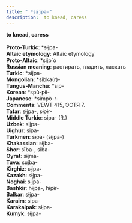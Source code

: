 ```yaml
---
title: " *sɨjpa-"
description:  to knead, caress
---
```

<p data-pagefind-weight="0.5">
<strong> to knead, caress</strong><br><br>
<strong>Proto-Turkic</strong>:  *sɨjpa-<br>
<strong>Altaic etymology</strong>:  Altaic etymology<br>
<strong> Proto-Altaic</strong>:  *sìjp`ó<br>
<strong>Russian meaning</strong>:  растирать, гладить, ласкать<br>
<strong>Turkic</strong>:  *sɨjpa-<br>
<strong>Mongolian</strong>:  *sibka(r)-<br>
<strong>Tungus-Manchu</strong>:  *sip-<br>
<strong>Korean</strong>:  *spù-pɨ́i-<br>
<strong>Japanese</strong>:  *sìmpò-r-<br>
<strong>Comments</strong>:  VEWT 415, ЭСТЯ 7.<br>
<strong>Tatar</strong>:  sɨjpa-, sɨpɨr-<br>
<strong>Middle Turkic</strong>:  sipa- (R.)<br>
<strong>Uzbek</strong>:  sijpa-<br>
<strong>Uighur</strong>:  sipa-<br>
<strong>Turkmen</strong>:  sɨ̄pa- (sɨjpa-)<br>
<strong>Khakassian</strong>:  sɨjba-<br>
<strong>Shor</strong>:  sība-, sɨba-<br>
<strong>Oyrat</strong>:  sɨjma-<br>
<strong>Tuva</strong>:  sujba-<br>
<strong>Kirghiz</strong>:  sɨjpa-<br>
<strong>Kazakh</strong>:  sɨjpa-<br>
<strong>Noghai</strong>:  sɨjpa-<br>
<strong>Bashkir</strong>:  hɨjpa-, hɨpɨr-<br>
<strong>Balkar</strong>:  sɨjpa-<br>
<strong>Karaim</strong>:  sɨpa-<br>
<strong>Karakalpak</strong>:  sɨjpa-<br>
<strong>Kumyk</strong>:  sɨjpa-<br>

</p>

